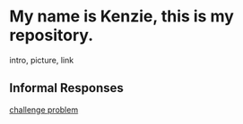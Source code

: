 

# My name is Kenzie, this is my repository.
intro, picture, link


## Informal Responses

[challenge problem](...)

